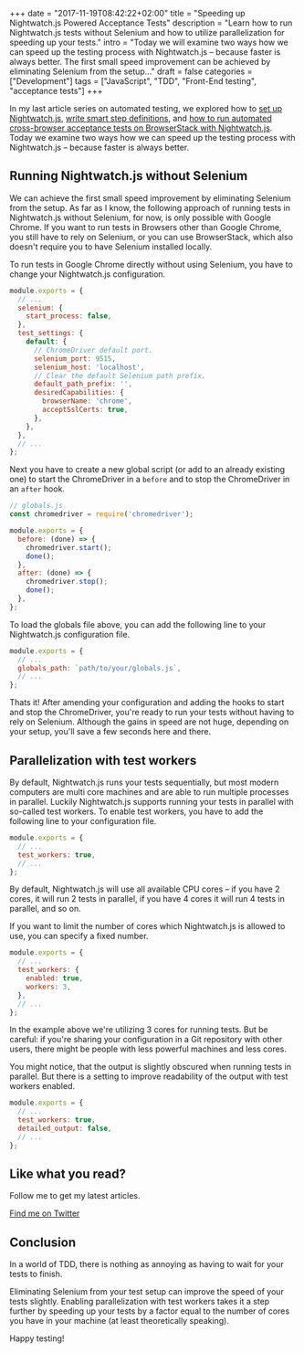+++
date = "2017-11-19T08:42:22+02:00"
title = "Speeding up Nightwatch.js Powered Acceptance Tests"
description = "Learn how to run Nightwatch.js tests without Selenium and how to utilize parallelization for speeding up your tests."
intro = "Today we will examine two ways how we can speed up the testing process with Nightwatch.js – because faster is always better. The first small speed improvement can be achieved by eliminating Selenium from the setup..."
draft = false
categories = ["Development"]
tags = ["JavaScript", "TDD", "Front-End testing", "acceptance tests"]
+++

In my last article series on automated testing, we explored how to [set up Nightwatch.js](https://markus.oberlehner.net/blog/acceptance-testing-with-nightwatch-and-cucumber-setup/), [write smart step definitions](https://markus.oberlehner.net/blog/acceptance-testing-with-nightwatch-and-cucumber-smart-step-definitions/), and [how to run automated cross-browser acceptance tests on BrowserStack with Nightwatch.js](https://markus.oberlehner.net/blog/acceptance-testing-with-nightwatch-and-cucumber-browserstack/). Today we examine two ways how we can speed up the testing process with Nightwatch.js – because faster is always better.

## Running Nightwatch.js without Selenium

We can achieve the first small speed improvement by eliminating Selenium from the setup. As far as I know, the following approach of running tests in Nightwatch.js without Selenium, for now, is only possible with Google Chrome. If you want to run tests in Browsers other than Google Chrome, you still have to rely on Selenium, or you can use BrowserStack, which also doesn't require you to have Selenium installed locally.

To run tests in Google Chrome directly without using Selenium, you have to change your Nightwatch.js configuration.

```js
module.exports = {
  // ...
  selenium: {
    start_process: false,
  },
  test_settings: {
    default: {
      // ChromeDriver default port.
      selenium_port: 9515,
      selenium_host: 'localhost',
      // Clear the default Selenium path prefix.
      default_path_prefix: '',
      desiredCapabilities: {
        browserName: 'chrome',
        acceptSslCerts: true,
      },
    },
  },
  // ...
};
```

Next you have to create a new global script (or add to an already existing one) to start the ChromeDriver in a `before` and to stop the ChromeDriver in an `after` hook.

```js
// globals.js
const chromedriver = require('chromedriver');

module.exports = {
  before: (done) => {
    chromedriver.start();
    done();
  },
  after: (done) => {
    chromedriver.stop();
    done();
  },
};
```

To load the globals file above, you can add the following line to your Nightwatch.js configuration file.

```js
module.exports = {
  // ...
  globals_path: `path/to/your/globals.js`,
  // ...
};
```

Thats it! After amending your configuration and adding the hooks to start and stop the ChromeDriver, you're ready to run your tests without having to rely on Selenium. Although the gains in speed are not huge, depending on your setup, you'll save a few seconds here and there.

## Parallelization with test workers

By default, Nightwatch.js runs your tests sequentially, but most modern computers are multi core machines and are able to run multiple processes in parallel. Luckily Nightwatch.js supports running your tests in parallel with so-called test workers. To enable test workers, you have to add the following line to your configuration file.

```js
module.exports = {
  // ...
  test_workers: true,
  // ...
};
```

By default, Nightwatch.js will use all available CPU cores – if you have 2 cores, it will run 2 tests in parallel, if you have 4 cores it will run 4 tests in parallel, and so on.

If you want to limit the number of cores which Nightwatch.js is allowed to use, you can specify a fixed number.

```js
module.exports = {
  // ...
  test_workers: {
    enabled: true,
    workers: 3,
  },
  // ...
};
```

In the example above we're utilizing 3 cores for running tests. But be careful: if you're sharing your configuration in a Git repository with other users, there might be people with less powerful machines and less cores.

You might notice, that the output is slightly obscured when running tests in parallel. But there is a setting to improve readability of the output with test workers enabled.

```js
module.exports = {
  // ...
  test_workers: true,
  detailed_output: false,
  // ...
};
```

<div class="c-content__broad">
  <div class="c-twitter-teaser">
    <div class="c-twitter-teaser__content">
      <h2 class="c-twitter-teaser__headline">Like what you read?</h2>
      <p class="c-twitter-teaser__body">
        Follow me to get my latest articles.
      </p>
      <a class="c-button c-button--outline c-twitter-teaser__button" rel="nofollow" href="https://twitter.com/maoberlehner" data-event-category="link" data-event-action="click: contact" data-event-label="Twitter (article content)">
        Find me on Twitter
      </a>
    </div>
  </div>
</div>

## Conclusion

In a world of TDD, there is nothing as annoying as having to wait for your tests to finish.

Eliminating Selenium from your test setup can improve the speed of your tests slightly. Enabling parallelization with test workers takes it a step further by speeding up your tests by a factor equal to the number of cores you have in your machine (at least theoretically speaking).

Happy testing!
